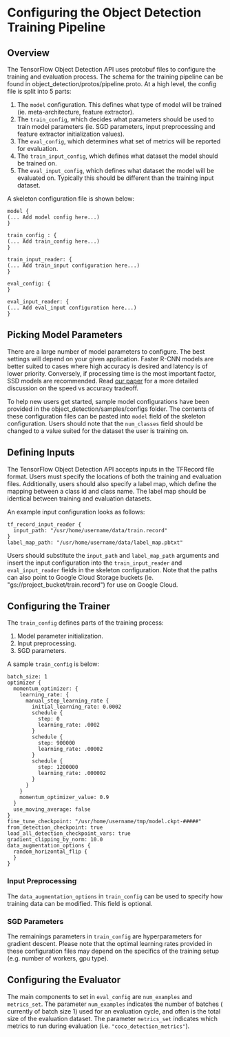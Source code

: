 # Configuring the Object Detection Training Pipeline
## Overview

The TensorFlow Object Detection API uses protobuf files to configure the
training and evaluation process. The schema for the training pipeline can be
found in object_detection/protos/pipeline.proto. At a high level, the config
file is split into 5 parts:

1. The `model` configuration. This defines what type of model will be trained
(ie. meta-architecture, feature extractor).
2. The `train_config`, which decides what parameters should be used to train
model parameters (ie. SGD parameters, input preprocessing and feature extractor
initialization values).
3. The `eval_config`, which determines what set of metrics will be reported for
evaluation.
4. The `train_input_config`, which defines what dataset the model should be
trained on.
5. The `eval_input_config`, which defines what dataset the model will be
evaluated on. Typically this should be different than the training input
dataset.

A skeleton configuration file is shown below:

```
model {
(... Add model config here...)
}

train_config : {
(... Add train_config here...)
}

train_input_reader: {
(... Add train_input configuration here...)
}

eval_config: {
}

eval_input_reader: {
(... Add eval_input configuration here...)
}
```

## Picking Model Parameters

There are a large number of model parameters to configure. The best settings
will depend on your given application. Faster R-CNN models are better suited to
cases where high accuracy is desired and latency is of lower priority.
Conversely, if processing time is the most important factor, SSD models are
recommended. Read [our paper](https://arxiv.org/abs/1611.10012) for a more
detailed discussion on the speed vs accuracy tradeoff.

To help new users get started, sample model configurations have been provided
in the object_detection/samples/configs folder. The contents of these
configuration files can be pasted into `model` field of the skeleton
configuration. Users should note that the `num_classes` field should be changed
to a value suited for the dataset the user is training on.

## Defining Inputs

The TensorFlow Object Detection API accepts inputs in the TFRecord file format.
Users must specify the locations of both the training and evaluation files.
Additionally, users should also specify a label map, which define the mapping
between a class id and class name. The label map should be identical between
training and evaluation datasets.

An example input configuration looks as follows:

```
tf_record_input_reader {
  input_path: "/usr/home/username/data/train.record"
}
label_map_path: "/usr/home/username/data/label_map.pbtxt"
```

Users should substitute the `input_path` and `label_map_path` arguments and
insert the input configuration into the `train_input_reader` and
`eval_input_reader` fields in the skeleton configuration. Note that the paths
can also point to Google Cloud Storage buckets (ie.
"gs://project_bucket/train.record") for use on Google Cloud.

## Configuring the Trainer

The `train_config` defines parts of the training process:

1. Model parameter initialization.
2. Input preprocessing.
3. SGD parameters.

A sample `train_config` is below:

```
batch_size: 1
optimizer {
  momentum_optimizer: {
    learning_rate: {
      manual_step_learning_rate {
        initial_learning_rate: 0.0002
        schedule {
          step: 0
          learning_rate: .0002
        }
        schedule {
          step: 900000
          learning_rate: .00002
        }
        schedule {
          step: 1200000
          learning_rate: .000002
        }
      }
    }
    momentum_optimizer_value: 0.9
  }
  use_moving_average: false
}
fine_tune_checkpoint: "/usr/home/username/tmp/model.ckpt-#####"
from_detection_checkpoint: true
load_all_detection_checkpoint_vars: true
gradient_clipping_by_norm: 10.0
data_augmentation_options {
  random_horizontal_flip {
  }
}
```

### Input Preprocessing

The `data_augmentation_options` in `train_config` can be used to specify
how training data can be modified. This field is optional.

### SGD Parameters

The remainings parameters in `train_config` are hyperparameters for gradient
descent. Please note that the optimal learning rates provided in these
configuration files may depend on the specifics of the training setup (e.g.
number of workers, gpu type).

## Configuring the Evaluator

The main components to set in `eval_config` are `num_examples` and
`metrics_set`. The parameter `num_examples` indicates the number of batches (
currently of batch size 1) used for an evaluation cycle, and often is the total
size of the evaluation dataset. The parameter `metrics_set` indicates which
metrics to run during evaluation (i.e. `"coco_detection_metrics"`).
